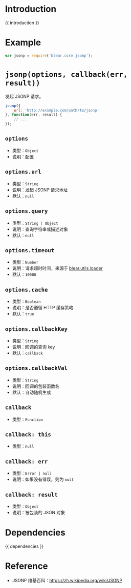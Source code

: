 # Introduction
{{ introduction }}





# Example
```js
var jsonp = require('blear.core.jsonp');
```




# `jsonp(options, callback(err, result))`
发起 JSONP 请求。
```js
jsonp({
    url: 'http://example.com/path/to/jsonp'
}, function(err, result) {
    // ...
});
```

## `options`
- 类型：`Object`
- 说明：配置

## `options.url`
- 类型：`String`
- 说明：发起 JSONP 请求地址
- 默认：`null`

## `options.query`
- 类型：`String | Object`
- 说明：查询字符串或描述对象
- 默认：`null`

## `options.timeout`
- 类型：`Number`
- 说明：请求超时时间，来源于 [blear.utils.loader](/utils/loader.md)
- 默认：`10000`

## `options.cache`
- 类型：`Boolean`
- 说明：是否遵循 HTTP 缓存策略
- 默认：`true`

## `options.callbackKey`
- 类型：`String`
- 说明：回调的查询 key
- 默认：`callback`

## `options.callbackVal`
- 类型：`String`
- 说明：回调的包装函数名
- 默认：自动随机生成

## `callback`
- 类型：`Function`

## `callback: this`
- 类型：`null`

## `callback: err`
- 类型：`Error | null`
- 说明：如果没有错误，则为 `null`

## `callback: result`
- 类型：`Object`
- 说明：被包装的 JSON 对象




# Dependencies
{{ dependencies }}





# Reference
- JSONP 维基百科：<https://zh.wikipedia.org/wiki/JSONP>


